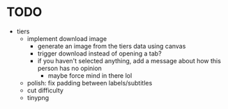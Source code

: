 # TODO

+ tiers
	+ implement download image
		+ generate an image from the tiers data using canvas
		- trigger download instead of opening a tab?
		- if you haven't selected anything, add a message about how this person has no opinion
			- maybe force mind in there lol
	- polish: fix padding between labels/subtitles
	- cut difficulty
	- tinypng